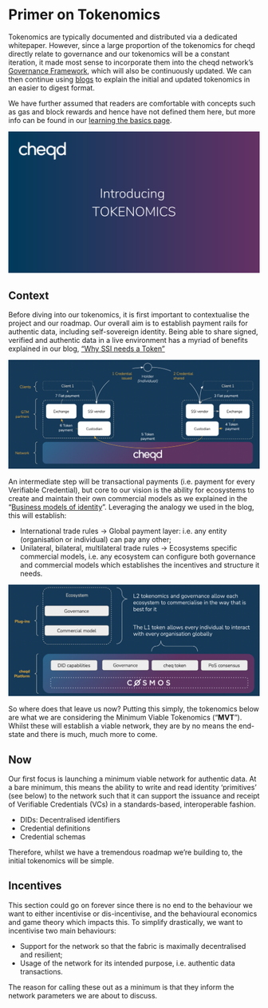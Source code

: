 # Primer on Tokenomics

Tokenomics are typically documented and distributed via a dedicated whitepaper. However, since a large proportion of the tokenomics for cheqd directly relate to governance and our tokenomics will be a constant iteration, it made most sense to incorporate them into the cheqd network’s [Governance Framework](https://docs.cheqd.io/governance/), which will also be continuously updated. We can then continue using [blogs](https://blog.cheqd.io) to explain the initial and updated tokenomics in an easier to digest format.

We have further assumed that readers are comfortable with concepts such as gas and block rewards and hence have not defined them here, but more info can be found in our [learning the basics page](https://docs.cheqd.io/governance/contributing/learning-the-basics). 

![cheqd Introducing Tokenomics image](<../.gitbook/assets/Introducing tokenomics.png>)

## Context <a href="3ef2" id="3ef2"></a>

Before diving into our tokenomics, it is first important to contextualise the project and our roadmap. Our overall aim is to establish payment rails for authentic data, including self-sovereign identity. Being able to share signed, verified and authentic data in a live environment has a myriad of benefits explained in our blog, [“Why SSI needs a Token”](https://blog.cheqd.io/why-self-sovereign-identity-needs-a-token-46e43dada01d)

![End-to-end payments where end clients do not need to worry about tokens / crypto](<../.gitbook/assets/cheqd end to end payments flow.png>)

An intermediate step will be transactional payments (i.e. payment for every Verifiable Credential), but core to our vision is the ability for ecosystems to create and maintain their own commercial models as we explained in the “[Business models of identity](https://blog.cheqd.io/the-business-models-of-identity-bb3336773727)”. Leveraging the analogy we used in the blog, this will establish:

* International trade rules -> Global payment layer: i.e. any entity (organisation or individual) can pay any other;
* Unilateral, bilateral, multilateral trade rules -> Ecosystems specific commercial models, i.e. any ecosystem can configure both governance and commercial models which establishes the incentives and structure it needs.

![cheqd’s transactional and ecosystem specific layers, allowing for anyone to interact with anyone, but also each ecosystem to set its own incentives](<../.gitbook/assets/cheqd tokenomic layers.png>)

So where does that leave us now? Putting this simply, the tokenomics below are what we are considering the Minimum Viable Tokenomics (“**MVT**”). Whilst these will establish a viable network, they are by no means the end-state and there is much, much more to come.

## Now <a href="b9ce" id="b9ce"></a>

Our first focus is launching a minimum viable network for authentic data. At a bare minimum, this means the ability to write and read identity ‘primitives’ (see below) to the network such that it can support the issuance and receipt of Verifiable Credentials (VCs) in a standards-based, interoperable fashion.

* DIDs: Decentralised identifiers
* Credential definitions
* Credential schemas

Therefore, whilst we have a tremendous roadmap we’re building to, the initial tokenomics will be simple.

## Incentives <a href="edf2" id="edf2"></a>

This section could go on forever since there is no end to the behaviour we want to either incentivise or dis-incentivise, and the behavioural economics and game theory which impacts this. To simplify drastically, we want to incentivise two main behaviours:

* Support for the network so that the fabric is maximally decentralised and resilient;
* Usage of the network for its intended purpose, i.e. authentic data transactions.

The reason for calling these out as a minimum is that they inform the network parameters we are about to discuss.

